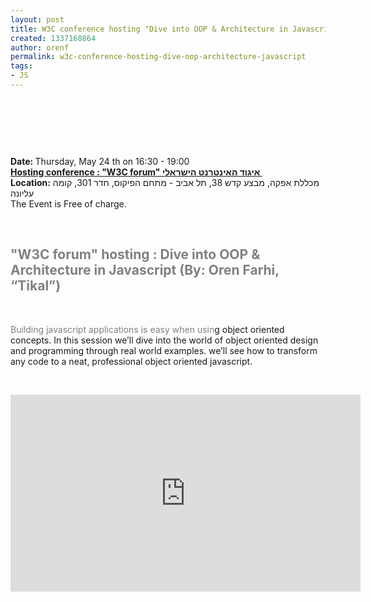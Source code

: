 ```yaml
---
layout: post
title: W3C conference hosting "Dive into OOP & Architecture in Javascript"
created: 1337168864
author: orenf
permalink: w3c-conference-hosting-dive-oop-architecture-javascript
tags:
- JS
---
```

<h2>&nbsp;</h2>
<div class="rteleft">&nbsp;</div>
<div class="rteleft">&nbsp;</div>
<div class="rteleft"><strong>Date: </strong>Thursday, May 24 th on 16:30 - 19:00</div>
<div><u><strong>Hosting conference : <a href="http://www.w3c.org.il/news/301">&quot;W3C forum&quot; איגוד האינטרנט הישראלי&nbsp; </a></strong></u></div>
<div><strong>Location:</strong> מכללת אפקה, מבצע קדש 38, תל אביב - מתחם הפיקוס, חדר 301, קומה עליונה</div>
<div>The Event is Free of charge.</div>
<p>&nbsp;<span style="color: rgb(128, 128, 128); ">&nbsp;</span></p>
<h2><span style="color: rgb(128, 128, 128);">&quot;W3C forum&quot; hosting : Dive into OOP &amp; Architecture in Javascript</span> <span style="color: rgb(128, 128, 128);">(By: Oren Farhi, &ldquo;Tikal&rdquo;)</span></h2>
<p>&nbsp;</p>
<div><span style="color: rgb(128, 128, 128);">Building javascript applications is easy when usin</span>g object oriented concepts. In this session we&rsquo;ll dive into the world of object oriented design and programming through real world examples. we&rsquo;ll see how to transform any code to a neat, professional object oriented javascript.&nbsp;</div>
<p>&nbsp;</p>
<p><iframe width="560" height="315" src="http://www.youtube.com/embed/bV-WNKsPoCM" frameborder="0" allowfullscreen=""></iframe></p>
<p>&nbsp;</p>
